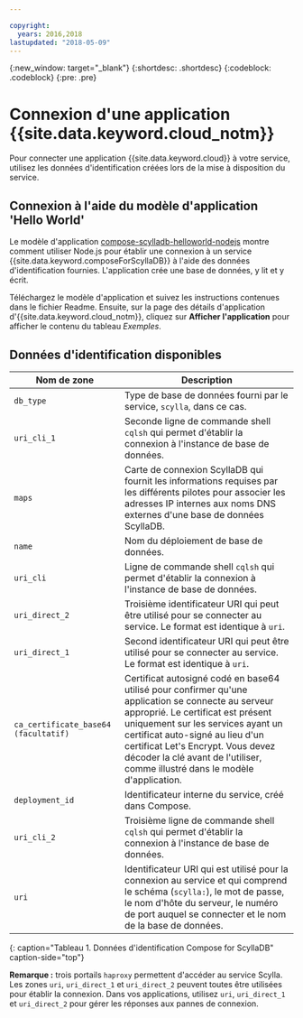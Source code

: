 ```yaml
---

copyright:
  years: 2016,2018
lastupdated: "2018-05-09"
---
```


{:new_window: target="_blank"}
{:shortdesc: .shortdesc}
{:codeblock: .codeblock}
{:pre: .pre}

# Connexion d'une application {{site.data.keyword.cloud_notm}}

Pour connecter une application {{site.data.keyword.cloud}} à votre service, utilisez les données d'identification créées lors de la mise à disposition du service.

## Connexion à l'aide du modèle d'application 'Hello World'

Le modèle d'application [compose-scylladb-helloworld-nodejs](https://github.com/IBM-Cloud/compose-scylladb-helloworld-nodejs) montre comment utiliser Node.js pour établir une connexion à un service {{site.data.keyword.composeForScyllaDB}} à l'aide des données d'identification fournies. L'application crée une base de données, y lit et y écrit.

Téléchargez le modèle d'application et suivez les instructions contenues dans le fichier Readme. Ensuite, sur la page des détails d'application d'{{site.data.keyword.cloud_notm}}, cliquez sur **Afficher l'application** pour afficher le contenu du tableau *Exemples*.

## Données d'identification disponibles

Nom de zone|Description
----------|-----------
`db_type`|Type de base de données fourni par le service, `scylla`, dans ce cas.
`uri_cli_1`|Seconde ligne de commande shell `cqlsh` qui permet d'établir la connexion à l'instance de base de données.
`maps`|Carte de connexion ScyllaDB qui fournit les informations requises par les différents pilotes pour associer les adresses IP internes aux noms DNS externes d'une base de données ScyllaDB.
`name`|Nom du déploiement de base de données.
`uri_cli`|Ligne de commande shell `cqlsh` qui permet d'établir la connexion à l'instance de base de données.
`uri_direct_2`|Troisième identificateur URI qui peut être utilisé pour se connecter au service. Le format est identique à `uri`.
`uri_direct_1`|Second identificateur URI qui peut être utilisé pour se connecter au service. Le format est identique à `uri`.
`ca_certificate_base64` `(facultatif)`|Certificat autosigné codé en base64 utilisé pour confirmer qu'une application se connecte au serveur approprié. Le certificat est présent uniquement sur les services ayant un certificat auto-signé au lieu d'un certificat Let's Encrypt. Vous devez décoder la clé avant de l'utiliser, comme illustré dans le modèle d'application.
`deployment_id`|Identificateur interne du service, créé dans Compose.
`uri_cli_2`|Troisième ligne de commande shell `cqlsh` qui permet d'établir la connexion à l'instance de base de données.
`uri`|Identificateur URI qui est utilisé pour la connexion au service et qui comprend le schéma (`scylla:`), le mot de passe, le nom d'hôte du serveur, le numéro de port auquel se connecter et le nom de la base de données.
{: caption="Tableau 1. Données d'identification Compose for ScyllaDB" caption-side="top"}

**Remarque :** trois portails `haproxy` permettent d'accéder au service Scylla. Les zones `uri`, `uri_direct_1` et `uri_direct_2` peuvent toutes être utilisées pour établir la connexion. Dans vos applications, utilisez `uri`, `uri_direct_1` et `uri_direct_2` pour gérer les réponses aux pannes de connexion.
